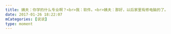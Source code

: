 ```yaml
---
title: 姨夫：你学的什么专业啊？<br>我：软件。<br>姨夫：那好，以后家里有修电脑的了。<br>姨妈：正好我电脑坏了。<br>我真的不会修电脑…………
date: 2017-01-26 18:22:07
mCategories: [说说]
type: moment
---
```


<div id="pics-20170126182207"></div>

<script>
var data = [
    {"link": "2017-01-26_000000.jpeg", "type": "shuoshuo"}
];
picsRender(data, "pics-20170126182207");
</script>
